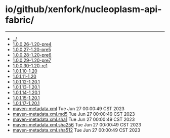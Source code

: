 # io/github/xenfork/nucleoplasm-api-fabric/

---
- [../](../index.md)
- [1.0.0.26-1.20-pre4](1.0.0.26-1.20-pre4/index.md)
- [1.0.0.27-1.20-pre5](1.0.0.27-1.20-pre5/index.md)
- [1.0.0.28-1.20-pre6](1.0.0.28-1.20-pre6/index.md)
- [1.0.0.29-1.20-pre7](1.0.0.29-1.20-pre7/index.md)
- [1.0.0.30-1.20-rc1](1.0.0.30-1.20-rc1/index.md)
- [1.0.1.10-1.20](1.0.1.10-1.20/index.md)
- [1.0.1.11-1.20](1.0.1.11-1.20/index.md)
- [1.0.1.12-1.20.1](1.0.1.12-1.20.1/index.md)
- [1.0.1.13-1.20.1](1.0.1.13-1.20.1/index.md)
- [1.0.1.14-1.20.1](1.0.1.14-1.20.1/index.md)
- [1.0.1.15-1.20.1](1.0.1.15-1.20.1/index.md)
- [1.0.1.17-1.20.1](1.0.1.17-1.20.1/index.md)
- [maven-metadata.xml](maven-metadata.xml) Tue Jun 27 00:00:49 CST 2023
- [maven-metadata.xml.md5](maven-metadata.xml.md5) Tue Jun 27 00:00:49 CST 2023
- [maven-metadata.xml.sha1](maven-metadata.xml.sha1) Tue Jun 27 00:00:49 CST 2023
- [maven-metadata.xml.sha256](maven-metadata.xml.sha256) Tue Jun 27 00:00:49 CST 2023
- [maven-metadata.xml.sha512](maven-metadata.xml.sha512) Tue Jun 27 00:00:49 CST 2023

